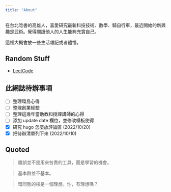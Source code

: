 ```yaml
---
title: "About"
---
```


在台北唸書的高雄人，喜愛研究最新科技技術、數學、騎自行車，最近開始的新興趣是武術。覺得閱讀他人的人生能夠充實自己。

這裡大概會放一些生活雜記或者體悟。

## Random Stuff

* [LeetCode](https://leetcode.com/Mrbear666/)

## 此網誌待辦事項

- [ ] 整理環島心得
- [ ] 整理創業經驗
- [ ] 整理這幾年當助教和授課講師的心得
- [ ] 添加 update date 欄位，並修改模板使得
- [x] 研究 hugo 怎麼放評論區 (2022/10/20)
- [x] 把待辦清單列下來 (2022/10/10)

## Quoted

> 錯誤並不是用來咎責的工具，而是學習的機會。

> 基本群並不基本。

> 環同態的核是一個理想。你，有理想嗎？
